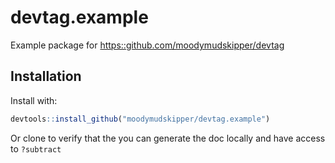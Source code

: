 
<!-- README.md is generated from README.Rmd. Please edit that file -->

# devtag.example

Example package for <https::github.com/moodymudskipper/devtag>

## Installation

Install with:

``` r
devtools::install_github("moodymudskipper/devtag.example")
```

Or clone to verify that the you can generate the doc locally and have
access to `?subtract`
